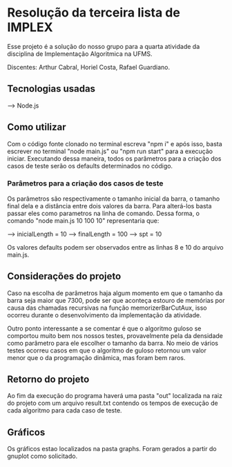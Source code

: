# Resolução da terceira lista de IMPLEX

Esse projeto é a solução do nosso grupo para a quarta atividade da disciplina de Implementação Algoritmica na UFMS.

Discentes: Arthur Cabral, Horiel Costa, Rafael Guardiano.

## Tecnologias usadas

--> Node.js

## Como utilizar

Com o código fonte clonado no terminal escreva "npm i" e após isso, basta escrever no terminal "node main.js" ou "npm run start" para a execução iniciar. Executando dessa maneira, todos os parâmetros para a criação dos casos de teste serão os defaults determinados no código.

### Parâmetros para a criação dos casos de teste

Os parâmetros são respectivamente o tamanho inicial da barra, o tamanho final dela e a distância entre dois valores da barra. Para alterá-los basta passar eles como parametros na linha de comando. Dessa forma, o comando "node main.js 10 100 10" representaria que:

--> inicialLength = 10
--> finalLength = 100
--> spt = 10

Os valores defaults podem ser observados entre as linhas 8 e 10 do arquivo main.js.

## Considerações do projeto

Caso na escolha de parâmetros haja algum momento em que o tamanho da barra seja maior que 7300, pode ser que aconteça estouro de memórias por causa das chamadas recursivas na função memorizerBarCutAux, isso ocorreu durante o desenvolvimento da implementação da atividade.

Outro ponto interessante a se comentar é que o algoritmo guloso se comportou muito bem nos nossos testes, provavelmente pela da densidade como parâmetro para ele escolher o tamanho da barra. No meio de vários testes ocorreu casos em que o algoritmo de guloso retornou um valor menor que o da programação dinâmica, mas foram bem raros.

## Retorno do projeto

 Ao fim da execução do programa haverá uma pasta "out" localizada na raiz do projeto com um arquivo result.txt contendo os tempos de execução de cada algoritmo para cada caso de teste.

 ## Gráficos 
 Os gráficos estao localizados na pasta graphs. Foram gerados a partir do gnuplot como solicitado.